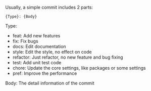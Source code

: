 Usually, a simple commit includes 2 parts:

`{Type}: {Body}`

Type: 
- feat: Add new features
- fix: Fix bugs
- docs: Edit documentation
- style: Edit the style, no effect on code
- refactor: Just refactor, no new feature and bug fixing
- test: Add unit test code
- chore: Update the core settings, like packages or some settings
- pref: Improve the performance

Body:
The detail information of the commit
